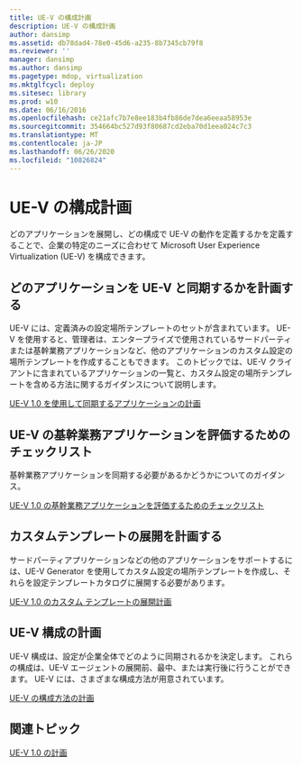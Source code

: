 ```yaml
---
title: UE-V の構成計画
description: UE-V の構成計画
author: dansimp
ms.assetid: db78dad4-78e0-45d6-a235-8b7345cb79f8
ms.reviewer: ''
manager: dansimp
ms.author: dansimp
ms.pagetype: mdop, virtualization
ms.mktglfcycl: deploy
ms.sitesec: library
ms.prod: w10
ms.date: 06/16/2016
ms.openlocfilehash: ce21afc7b7e8ee183b4fb86de7dea6eeaa58953e
ms.sourcegitcommit: 354664bc527d93f80687cd2eba70d1eea024c7c3
ms.translationtype: MT
ms.contentlocale: ja-JP
ms.lasthandoff: 06/26/2020
ms.locfileid: "10826824"
---
```

# UE-V の構成計画


どのアプリケーションを展開し、どの構成で UE-V の動作を定義するかを定義することで、企業の特定のニーズに合わせて Microsoft User Experience Virtualization (UE-V) を構成できます。

## どのアプリケーションを UE-V と同期するかを計画する


UE-V には、定義済みの設定場所テンプレートのセットが含まれています。 UE-V を使用すると、管理者は、エンタープライズで使用されているサードパーティまたは基幹業務アプリケーションなど、他のアプリケーションのカスタム設定の場所テンプレートを作成することもできます。 このトピックでは、UE-V クライアントに含まれているアプリケーションの一覧と、カスタム設定の場所テンプレートを含める方法に関するガイダンスについて説明します。

[UE-V 1.0 を使用して同期するアプリケーションの計画](planning-which-applications-to-synchronize-with-ue-v-10.md)

## UE-V の基幹業務アプリケーションを評価するためのチェックリスト


基幹業務アプリケーションを同期する必要があるかどうかについてのガイダンス。

[UE-V 1.0 の基幹業務アプリケーションを評価するためのチェックリスト](checklist-for-evaluating-line-of-business-applications-for-ue-v-10.md)

## カスタムテンプレートの展開を計画する


サードパーティアプリケーションなどの他のアプリケーションをサポートするには、UE-V Generator を使用してカスタム設定の場所テンプレートを作成し、それらを設定テンプレートカタログに展開する必要があります。

[UE-V 1.0 のカスタム テンプレートの展開計画](planning-for-custom-template-deployment-for-ue-v-10.md)

## UE-V 構成の計画


UE-V 構成は、設定が企業全体でどのように同期されるかを決定します。 これらの構成は、UE-V エージェントの展開前、最中、または実行後に行うことができます。 UE-V には、さまざまな構成方法が用意されています。

[UE-V の構成方法の計画](planning-for-ue-v-configuration-methods.md)

## 関連トピック


[UE-V 1.0 の計画](planning-for-ue-v-10.md)

 

 





